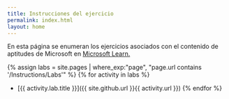 ```yaml
---
title: Instrucciones del ejercicio
permalink: index.html
layout: home
---
```


<!--
Change the title above AND IN THE _config.yml FILE (so that the page header in the GitHub Pages site automatically shows the site name).

When you're ready for the labs to be live - make the repo public and enable GitHub Pages publishing from the main branch (in the repo Settings | Pages).
-->

En esta página se enumeran los ejercicios asociados con el contenido de aptitudes de Microsoft en [Microsoft Learn.](https://learn.microsoft.com)

<!-- You can edit the paragraph above to provide a more specific description and links to content on Learn.

Include the following note if an Azure subscription is required (or add something similar for any other requirements, such as a Microsoft 365 account).

> **Note**: To complete these exercises, you will need a [Microsoft Azure subscription](https://azure.microsoft.com/free) in which you have sufficient permissions to create and configure the required resources.

If a more complex setup is required, create a separate markdown file with setup instructions at \Instructions\Labs\00-setup.md - being sure to include "lab.title"" metadata at the top so it shows up the list below
-->

{% assign labs = site.pages | where_exp:"page", "page.url contains '/Instructions/Labs'" %} {% for activity in labs  %}
- [{{ activity.lab.title }}]({{ site.github.url }}{{ activity.url }}) {% endfor %}
